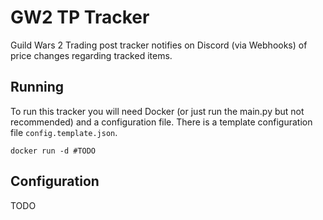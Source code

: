 # GW2 TP Tracker
Guild Wars 2 Trading post tracker notifies on Discord (via Webhooks) of 
price changes regarding tracked items.

## Running
To run this tracker you will need Docker (or just run the main.py but not 
recommended) and a configuration file. There is a template configuration 
file `config.template.json`.

```shell
docker run -d #TODO
```

## Configuration
TODO
